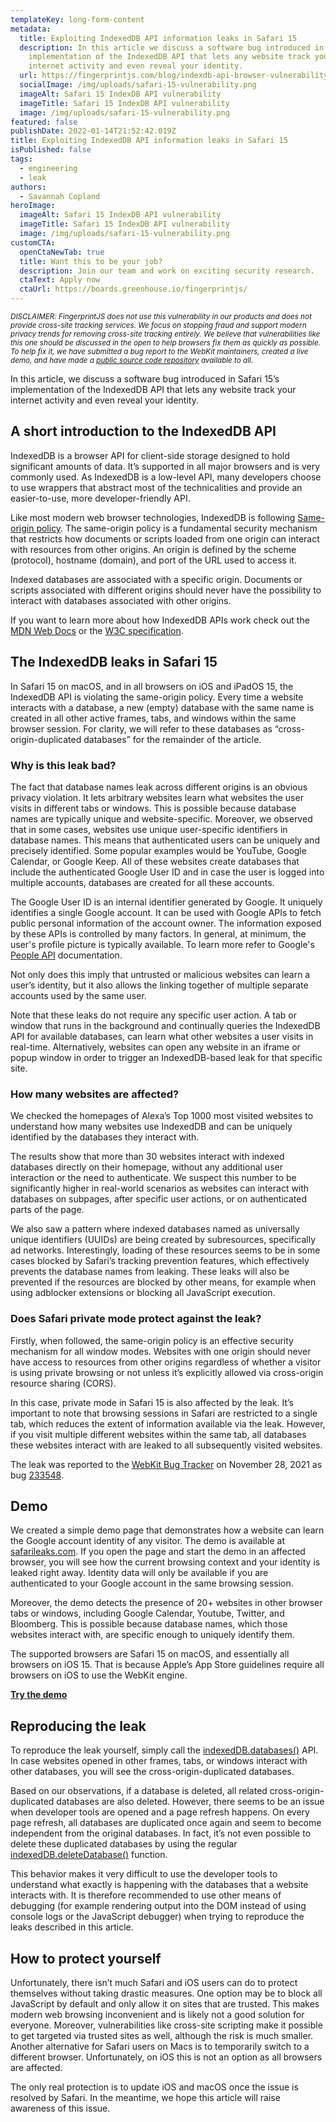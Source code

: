 ```yaml
---
templateKey: long-form-content
metadata:
  title: Exploiting IndexedDB API information leaks in Safari 15
  description: In this article we discuss a software bug introduced in Safari 15’s
    implementation of the IndexedDB API that lets any website track your
    internet activity and even reveal your identity.
  url: https://fingerprintjs.com/blog/indexdb-api-browser-vulnerability-safari-15
  socialImage: /img/uploads/safari-15-vulnerability.png
  imageAlt: Safari 15 IndexDB API vulnerability
  imageTitle: Safari 15 IndexDB API vulnerability
  image: /img/uploads/safari-15-vulnerability.png
featured: false
publishDate: 2022-01-14T21:52:42.019Z
title: Exploiting IndexedDB API information leaks in Safari 15
isPublished: false
tags:
  - engineering
  - leak
authors:
  - Savannah Copland
heroImage:
  imageAlt: Safari 15 IndexDB API vulnerability
  imageTitle: Safari 15 IndexDB API vulnerability
  image: /img/uploads/safari-15-vulnerability.png
customCTA:
  openCtaNewTab: true
  title: Want this to be your job?
  description: Join our team and work on exciting security research.
  ctaText: Apply now
  ctaUrl: https://boards.greenhouse.io/fingerprintjs/
---
```

<i><small>DISCLAIMER: FingerprintJS does not use this vulnerability in our products and does not provide cross-site tracking services. We focus on stopping fraud and support modern privacy trends for removing cross-site tracking entirely. We believe that vulnerabilities like this one should be discussed in the open to help browsers fix them as quickly as possible. To help fix it, we have submitted a bug report to the WebKit maintainers, created a live demo, and have made a <a href="https://github.com/fingerprintjs/blog-indexeddb-safari-leaks-demo" target="_blank" rel="noopener noreferrer">public source code repository</a> available to all.</small></i>

In this article, we discuss a software bug introduced in Safari 15’s implementation of the IndexedDB API that lets any website track your internet activity and even reveal your identity.

## A short introduction to the IndexedDB API 

IndexedDB is a browser API for client-side storage designed to hold significant amounts of data. It’s supported in all major browsers and is very commonly used. As IndexedDB is a low-level API, many developers choose to use wrappers that abstract most of the technicalities and provide an easier-to-use, more developer-friendly API. 

Like most modern web browser technologies, IndexedDB is following <a href="https://developer.mozilla.org/en-US/docs/Web/Security/Same-origin_policy" target="_blank" rel="noopener noreferrer">Same-origin policy</a>. The same-origin policy is a fundamental security mechanism that restricts how documents or scripts loaded from one origin can interact with resources from other origins. An origin is defined by the scheme (protocol), hostname (domain), and port of the URL used to access it. 

Indexed databases are associated with a specific origin. Documents or scripts associated with different origins should never have the possibility to interact with databases associated with other origins.

If you want to learn more about how IndexedDB APIs work check out the <a href="https://developer.mozilla.org/en-US/docs/Web/API/IndexedDB_API" target="_blank" rel="noopener noreferrer">MDN Web Docs</a> or the <a href="https://www.w3.org/TR/IndexedDB/" target="_blank" rel="noopener noreferrer">W3C specification</a>.

## The IndexedDB leaks in Safari 15

In Safari 15 on macOS, and in all browsers on iOS and iPadOS 15, the IndexedDB API is violating the same-origin policy. Every time a website interacts with a database, a new (empty) database with the same name is created in all other active frames, tabs, and windows within the same browser session. For clarity, we will refer to these databases as “cross-origin-duplicated databases” for the remainder of the article.

### Why is this leak bad?

The fact that database names leak across different origins is an obvious privacy violation. It lets arbitrary websites learn what websites the user visits in different tabs or windows. This is possible because database names are typically unique and website-specific. Moreover, we observed that in some cases, websites use unique user-specific identifiers in database names. This means that authenticated users can be uniquely and precisely identified. Some popular examples would be YouTube, Google Calendar, or Google Keep. All of these websites create databases that include the authenticated Google User ID and in case the user is logged into multiple accounts, databases are created for all these accounts.

The Google User ID is an internal identifier generated by Google. It uniquely identifies a single Google account. It can be used with Google APIs to fetch public personal information of the account owner. The information exposed by these APIs is controlled by many factors. In general, at minimum, the user's profile picture is typically available. To learn more refer to Google's <a href="https://developers.google.com/people/v1/how-tos/authorizing#profile-scopes" target="_blank" rel="noopener noreferrer">People API</a> documentation.

Not only does this imply that untrusted or malicious websites can learn a user’s identity, but it also allows the linking together of multiple separate accounts used by the same user.

Note that these leaks do not require any specific user action. A tab or window that runs in the background and continually queries the IndexedDB API for available databases, can learn what other websites a user visits in real-time. Alternatively, websites can open any website in an iframe or popup window in order to trigger an IndexedDB-based leak for that specific site.

### How many websites are affected?

We checked the homepages of Alexa’s Top 1000 most visited websites to understand how many websites use IndexedDB and can be uniquely identified by the databases they interact with. 

The results show that more than 30 websites interact with indexed databases directly on their homepage, without any additional user interaction or the need to authenticate. We suspect this number to be significantly higher in real-world scenarios as websites can interact with databases on subpages, after specific user actions, or on authenticated parts of the page.

We also saw a pattern where indexed databases named as universally unique identifiers (UUIDs) are being created by subresources, specifically ad networks. Interestingly, loading of these resources seems to be in some cases blocked by Safari’s tracking prevention features, which effectively prevents the database names from leaking. These leaks will also be prevented if the resources are blocked by other means, for example when using adblocker extensions or blocking all JavaScript execution.

### Does Safari private mode protect against the leak?

Firstly, when followed, the same-origin policy is an effective security mechanism for all window modes. Websites with one origin should never have access to resources from other origins regardless of whether a visitor is using private browsing or not unless it’s explicitly allowed via cross-origin resource sharing (CORS).

In this case, private mode in Safari 15 is also affected by the leak. It’s important to note that browsing sessions in Safari are restricted to a single tab, which reduces the extent of information available via the leak. However, if you visit multiple different websites within the same tab, all databases these websites interact with are leaked to all subsequently visited websites.

The leak was reported to the <a href="https://bugs.webkit.org/" target="_blank" rel="noopener noreferrer">WebKit Bug Tracker</a> on November 28, 2021 as bug <a href="https://bugs.webkit.org/show_bug.cgi?id=233548" target="_blank" rel="noopener noreferrer">233548</a>.

## Demo

We created a simple demo page that demonstrates how a website can learn the Google account identity of any visitor. The demo is available at <a href="https://safarileaks.com" target="_blank">safarileaks.com</a>. If you open the page and start the demo in an affected browser, you will see how the current browsing context and your identity is leaked right away. Identity data will only be available if you are authenticated to your Google account in the same browsing session. 

Moreover, the demo detects the presence of 20+ websites in other browser tabs or windows, including Google Calendar, Youtube, Twitter, and Bloomberg. This is possible because database names, which those websites interact with, are specific enough to uniquely identify them.  

The supported browsers are Safari 15 on macOS, and essentially all browsers on iOS 15. That is because Apple’s App Store guidelines require all browsers on iOS to use the WebKit engine.

<b><a href="https://safarileaks.com" target="_blank">Try the demo</a></b>

## Reproducing the leak

To reproduce the leak yourself, simply call the <a href="https://developer.mozilla.org/en-US/docs/Web/API/IDBFactory/databases" target="_blank" rel="noopener noreferrer">indexedDB.databases()</a> API. In case websites opened in other frames, tabs, or windows interact with other databases, you will see the cross-origin-duplicated databases.

Based on our observations, if a database is deleted, all related cross-origin-duplicated databases are also deleted. However, there seems to be an issue when developer tools are opened and a page refresh happens. On every page refresh, all databases are duplicated once again and seem to become independent from the original databases. In fact, it’s not even possible to delete these duplicated databases by using the regular <a href="https://developer.mozilla.org/en-US/docs/Web/API/IDBFactory/deleteDatabase" target="_blank" rel="noopener noreferrer">indexedDB.deleteDatabase()</a> function. 

This behavior makes it very difficult to use the developer tools to understand what exactly is happening with the databases that a website interacts with. It is therefore recommended to use other means of debugging (for example rendering output into the DOM instead of using console logs or the JavaScript debugger) when trying to reproduce the leaks described in this article. 

## How to protect yourself

Unfortunately, there isn’t much Safari and iOS users can do to protect themselves without taking drastic measures. One option may be to block all JavaScript by default and only allow it on sites that are trusted. This makes modern web browsing inconvenient and is likely not a good solution for everyone. Moreover, vulnerabilities like cross-site scripting make it possible to get targeted via trusted sites as well, although the risk is much smaller. Another alternative for Safari users on Macs is to temporarily switch to a different browser. Unfortunately, on iOS this is not an option as all browsers are affected.

The only real protection is to update iOS and macOS once the issue is resolved by Safari. In the meantime, we hope this article will raise awareness of this issue.